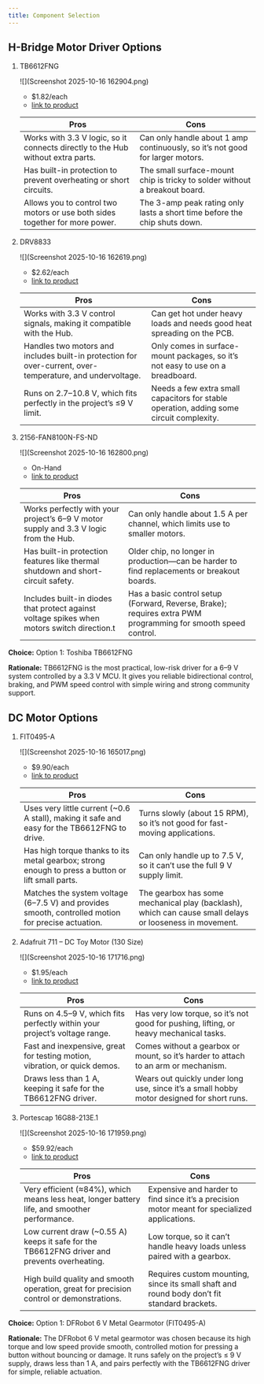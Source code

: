```yaml
---
title: Component Selection
---
```


## **H-Bridge Motor Driver Options**
1. TB6612FNG

    ![](Screenshot 2025-10-16 162904.png)

    * $1.82/each
    * [link to product](https://www.digikey.com/en/products/detail/toshiba-semiconductor-and-storage/TB6612FNG-C-8-EL/1730070)

    | Pros                                      | Cons                                                             |
    | ----------------------------------------- | ---------------------------------------------------------------- |
    | Works with 3.3 V logic, so it connects directly to the Hub without extra parts. | Can only handle about 1 amp continuously, so it’s not good for larger motors. |
    | Has built-in protection to prevent overheating or short circuits. | The small surface-mount chip is tricky to solder without a breakout board. |
    | Allows you to control two motors or use both sides together for more power. | The 3-amp peak rating only lasts a short time before the chip shuts down.

2. DRV8833

    ![](Screenshot 2025-10-16 162619.png)

    * $2.62/each
    * [link to product](https://www.digikey.com/en/products/detail/texas-instruments/DRV8833PW/4251165)

    | Pros                                      | Cons                                                             |
    | ----------------------------------------- | ---------------------------------------------------------------- |
    | Works with 3.3 V control signals, making it compatible with the Hub. | Can get hot under heavy loads and needs good heat spreading on the PCB. |
    | Handles two motors and includes built-in protection for over-current, over-temperature, and undervoltage. | Only comes in surface-mount packages, so it’s not easy to use on a breadboard.|
    | Runs on 2.7–10.8 V, which fits perfectly in the project’s ≤9 V limit. | Needs a few extra small capacitors for stable operation, adding some circuit complexity.

3. 2156-FAN8100N-FS-ND

    ![](Screenshot 2025-10-16 162800.png)

    * On-Hand
    * [link to product](https://www.digikey.com/en/products/detail/fairchild-semiconductor/FAN8100N/11558200)

    | Pros                                      | Cons                                                             |
    | ----------------------------------------- | ---------------------------------------------------------------- |
    | Works perfectly with your project’s 6–9 V motor supply and 3.3 V logic from the Hub. | Can only handle about 1.5 A per channel, which limits use to smaller motors. |
    | Has built-in protection features like thermal shutdown and short-circuit safety. | Older chip, no longer in production—can be harder to find replacements or breakout boards. |
    | Includes built-in diodes that protect against voltage spikes when motors switch direction.t | Has a basic control setup (Forward, Reverse, Brake); requires extra PWM programming for smooth speed control.


**Choice:** Option 1: Toshiba TB6612FNG

**Rationale:** TB6612FNG is the most practical, low-risk driver for a 6–9 V system controlled by a 3.3 V MCU. It gives you reliable bidirectional control, braking, and PWM speed control with simple wiring and strong community support.


## **DC Motor Options**
1. FIT0495-A

    ![](Screenshot 2025-10-16 165017.png)

    * $9.90/each
    * [link to product](https://www.digikey.com/en/products/detail/dfrobot/FIT0495-A/7087178)

    | Pros                                      | Cons                                                             |
    | ----------------------------------------- | ---------------------------------------------------------------- |
    | Uses very little current (~0.6 A stall), making it safe and easy for the TB6612FNG to drive. | Turns slowly (about 15 RPM), so it’s not good for fast-moving applications. |
    | Has high torque thanks to its metal gearbox; strong enough to press a button or lift small parts. | Can only handle up to 7.5 V, so it can’t use the full 9 V supply limit. |
    | Matches the system voltage (6–7.5 V) and provides smooth, controlled motion for precise actuation. | The gearbox has some mechanical play (backlash), which can cause small delays or looseness in movement.

2. Adafruit 711 – DC Toy Motor (130 Size)

    ![](Screenshot 2025-10-16 171716.png)

    * $1.95/each
    * [link to product](https://www.digikey.com/en/products/detail/adafruit-industries-llc/711/5353610)

    | Pros                                      | Cons                                                             |
    | ----------------------------------------- | ---------------------------------------------------------------- |
    | Runs on 4.5–9 V, which fits perfectly within your project’s voltage range. | Has very low torque, so it’s not good for pushing, lifting, or heavy mechanical tasks. |
    | Fast and inexpensive, great for testing motion, vibration, or quick demos. | Comes without a gearbox or mount, so it’s harder to attach to an arm or mechanism. |
    | Draws less than 1 A, keeping it safe for the TB6612FNG driver. | Wears out quickly under long use, since it’s a small hobby motor designed for short runs.

3. Portescap 16G88-213E.1

    ![](Screenshot 2025-10-16 171959.png)

    * $59.92/each
    * [link to product](https://www.digikey.com/en/products/detail/portescap/16G88-213E-1/5232856)

    | Pros                                      | Cons                                                             |
    | ----------------------------------------- | ---------------------------------------------------------------- |
    | Very efficient (≈84%), which means less heat, longer battery life, and smoother performance. | Expensive and harder to find since it’s a precision motor meant for specialized applications. |
    | Low current draw (~0.55 A) keeps it safe for the TB6612FNG driver and prevents overheating. | Low torque, so it can’t handle heavy loads unless paired with a gearbox. |
    | High build quality and smooth operation, great for precision control or demonstrations. | Requires custom mounting, since its small shaft and round body don’t fit standard brackets.


**Choice:** Option 1: DFRobot 6 V Metal Gearmotor (FIT0495-A)

**Rationale:** The DFRobot 6 V metal gearmotor was chosen because its high torque and low speed provide smooth, controlled motion for pressing a button without bouncing or damage. It runs safely on the project’s ≤ 9 V supply, draws less than 1 A, and pairs perfectly with the TB6612FNG driver for simple, reliable actuation.

